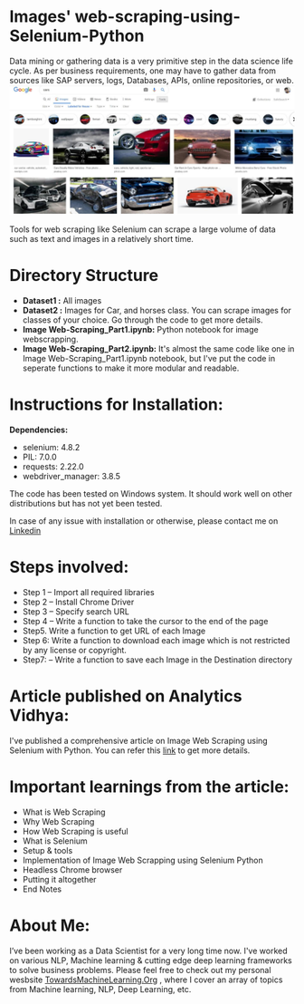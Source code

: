 # Images' web-scraping-using-Selenium-Python

Data mining or gathering data is a very primitive step in the data science life cycle. As per business requirements, one may have to gather data from sources like SAP servers, logs, Databases, APIs, online repositories, or web.
![Images' web-scrapping ](https://github.com/Praveen76/Web-Scraping-using-Selenium-Python/blob/master/ImagesWebscrapping.jpg)

Tools for web scraping like Selenium can scrape a large volume of data such as text and images in a relatively short time.

# **Directory Structure**
* **Dataset1 :** All images
* **Dataset2 :** Images for Car, and horses class. You can scrape images for classes of your choice. Go through the code to get more details.
* **Image Web-Scraping_Part1.ipynb:** Python notebook for image webscrapping.
* **Image Web-Scraping_Part2.ipynb:** It's almost the same code like one in Image Web-Scraping_Part1.ipynb notebook, but I've put the code in seperate functions to make it more modular and readable.

# **Instructions for Installation:**
**Dependencies:**
 * selenium: 4.8.2
 * PIL: 7.0.0
 * requests: 2.22.0
 * webdriver_manager: 3.8.5

The code has been tested on Windows system. It should work well on other distributions but has not yet been tested.

In case of any issue with installation or otherwise, please contact me on [Linkedin](https://www.linkedin.com/in/praveen-kumar-anwla-49169266/)

# **Steps involved:**

* Step 1 – Import all required libraries
* Step 2 – Install Chrome Driver
* Step 3 – Specify search URL
* Step 4 –  Write a function to take the cursor to the end of the page
* Step5. Write a function to get URL of each Image
* Step 6: Write a function to download each image which is not restricted by any license or copyright.
* Step7: – Write a function to save each Image in the Destination directory



# **Article published on Analytics Vidhya:** 
I've published a comprehensive article on Image Web Scraping using Selenium with Python. You can refer this [link](https://www.analyticsvidhya.com/blog/2020/08/web-scraping-selenium-with-python/) to get more details.

# **Important learnings from the article:**
 * What is Web Scraping
 * Why Web Scraping
 * How Web Scraping is useful
 * What is Selenium
 * Setup & tools
 * Implementation of Image Web Scrapping using Selenium Python
 * Headless Chrome browser
 * Putting it altogether
 * End Notes

# **About Me:**
I’ve been working as a Data Scientist for a very long time now. I've worked on various NLP, Machine learning & cutting edge deep learning frameworks to solve business problems. Please feel free to check out my personal wesbsite [TowardsMachineLearning.Org](https://towardsmachinelearning.org/) , where I cover an array of topics from Machine learning, NLP, Deep Learning, etc.
